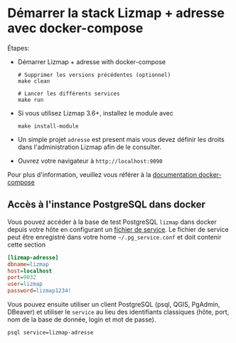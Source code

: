 # Démarrer la stack Lizmap + adresse avec docker-compose

Étapes:

- Démarrer Lizmap + adresse with docker-compose
    ```
    # Supprimer les versions précédentes (optionnel)
    make clean

    # Lancer les différents services
    make run
    ```

- Si vous utilisez Lizmap 3.6+, installez le module avec

    ```
    make install-module    
    ```

- Un simple projet `adresse` est present mais vous devez définir les droits dans l'administration Lizmap afin de le consulter.

- Ouvrez votre navigateur à `http://localhost:9090`

Pour plus d'information, veuillez vous référer à la [documentation docker-compose](https://docs.docker.com/compose/)

## Accès à l'instance PostgreSQL dans docker

Vous pouvez accéder à la base de test PostgreSQL `lizmap` dans docker depuis votre hôte en configurant un
[fichier de service](https://docs.qgis.org/latest/fr/docs/user_manual/managing_data_source/opening_data.html#postgresql-service-connection-file).
Le fichier de service peut être enregistré dans votre home `~/.pg_service.conf` et doit contenir cette section

```ini
[lizmap-adresse]
dbname=lizmap
host=localhost
port=9032
user=lizmap
password=lizmap1234!
```

Vous pouvez ensuite utiliser un client PostgreSQL (psql, QGIS, PgAdmin, DBeaver) et utiliser le `service`
au lieu des identifiants classiques (hôte, port, nom de la base de donnée, login et mot de passe).

```bash
psql service=lizmap-adresse
```
